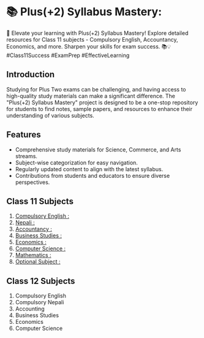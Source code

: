 # 📚 Plus(+2) Syllabus Mastery:

🚀 Elevate your learning with Plus(+2) Syllabus Mastery! Explore detailed resources for Class 11 subjects - Compulsory English, Accountancy, Economics, and more. Sharpen your skills for exam success. 📚💡 #Class11Success #ExamPrep #EffectiveLearning

## Introduction

Studying for Plus Two exams can be challenging, and having access to high-quality study materials can make a significant difference. The "Plus(+2) Syllabus Mastery" project is designed to be a one-stop repository for students to find notes, sample papers, and resources to enhance their understanding of various subjects.

## Features

-   Comprehensive study materials for Science, Commerce, and Arts streams.
-   Subject-wise categorization for easy navigation.
-   Regularly updated content to align with the latest syllabus.
-   Contributions from students and educators to ensure diverse perspectives.

## Class 11 Subjects

1. [ Compulsory English :](https://github.com/HimalayaMinds/English-11)
2. [ Nepali :](https://github.com)
3. [Accountancy :](https://github.com/HimalayaMinds/Account-11)
4. [ Business Studies :](https://github.com)
5. [ Economics :](https://github.com/HimalayaMinds/Economics-11)
6. [ Computer Science :](https://github.com)
7. [ Mathematics :](https://github.com)
8. [ Optional Subject :](https://github.com)

## Class 12 Subjects

1. Compulsory English
2. Compulsory Nepali
3. Accounting
4. Business Studies
5. Economics
6. Computer Science
